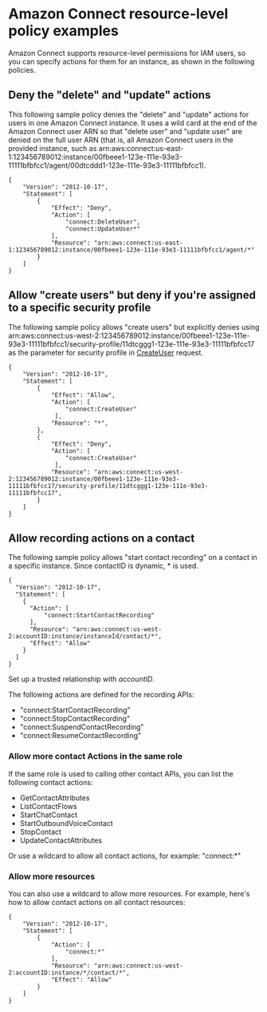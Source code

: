 # Amazon Connect resource\-level policy examples<a name="security_iam_resource-level-policy-examples"></a>

Amazon Connect supports resource\-level permissions for IAM users, so you can specify actions for them for an instance, as shown in the following policies\.

## Deny the "delete" and "update" actions<a name="connect-access-control-resources-example2"></a>

This following sample policy denies the "delete" and "update" actions for users in one Amazon Connect instance\. It uses a wild card at the end of the Amazon Connect user ARN so that "delete user" and "update user" are denied on the full user ARN \(that is, all Amazon Connect users in the provided instance, such as arn:aws:connect:us\-east\-1:123456789012:instance/00fbeee1\-123e\-111e\-93e3\-11111bfbfcc1/agent/00dtcddd1\-123e\-111e\-93e3\-11111bfbfcc1\)\.

```
{
    "Version": "2012-10-17",
    "Statement": [
        {
            "Effect": "Deny",
            "Action": [
                "connect:DeleteUser",
                "connect:UpdateUser*"
            ],
            "Resource": "arn:aws:connect:us-east-1:123456789012:instance/00fbeee1-123e-111e-93e3-11111bfbfcc1/agent/*"
        }
    ]
}
```

## Allow "create users" but deny if you're assigned to a specific security profile<a name="connect-access-control-resources-example3"></a>

The following sample policy allows "create users" but explicitly denies using arn:aws:connect:us\-west\-2:123456789012:instance/00fbeee1\-123e\-111e\-93e3\-11111bfbfcc1/security\-profile/11dtcggg1\-123e\-111e\-93e3\-11111bfbfcc17 as the parameter for security profile in [CreateUser](https://docs.aws.amazon.com/connect/latest/APIReference/API_CreateUser.html#API_CreateUser_RequestBody) request\.

```
{
    "Version": "2012-10-17",
    "Statement": [
        {
            "Effect": "Allow",        
            "Action": [
                "connect:CreateUser"
             ],
            "Resource": "*",
        },
        {
            "Effect": "Deny",
            "Action": [
                "connect:CreateUser"
             ],
            "Resource": "arn:aws:connect:us-west-2:123456789012:instance/00fbeee1-123e-111e-93e3-11111bfbfcc17/security-profile/11dtcggg1-123e-111e-93e3-11111bfbfcc17",
        } 
    ]
}
```

## Allow recording actions on a contact<a name="connect-access-control-resources-example4"></a>

The following sample policy allows "start contact recording" on a contact in a specific instance\. Since contactID is dynamic, \* is used\.

```
{
  "Version": "2012-10-17",
  "Statement": [
    {
      "Action": [
          "connect:StartContactRecording"
      ],
      "Resource": "arn:aws:connect:us-west-2:accountID:instance/instanceId/contact/*",
      "Effect": "Allow"
    }
  ]
}
```

Set up a trusted relationship with *accountID*\.

The following actions are defined for the recording APIs:
+ "connect:StartContactRecording"
+ "connect:StopContactRecording"
+ "connect:SuspendContactRecording"
+ "connect:ResumeContactRecording"

### Allow more contact Actions in the same role<a name="example4-allow-more-actions"></a>

If the same role is used to calling other contact APIs, you can list the following contact actions:
+ GetContactAttributes
+ ListContactFlows
+ StartChatContact
+ StartOutboundVoiceContact
+ StopContact
+ UpdateContactAttributes

Or use a wildcard to allow all contact actions, for example: "connect:\*"

### Allow more resources<a name="example4-allow-more-resources"></a>

You can also use a wildcard to allow more resources\. For example, here's how to allow contact actions on all contact resources:

```
{
    "Version": "2012-10-17",
    "Statement": [
        {
            "Action": [
                "connect:*"
            ],
            "Resource": "arn:aws:connect:us-west-2:accountID:instance/*/contact/*",
            "Effect": "Allow"
        }
    ]
}
```